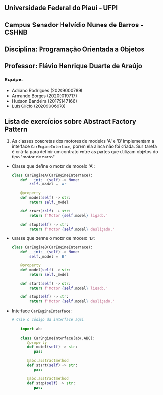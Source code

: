 ## Universidade Federal do Piauí - UFPI

## Campus Senador Helvídio Nunes de Barros - CSHNB

## Disciplina: Programação Orientada a Objetos

## Professor: Flávio Henrique Duarte de Araújo

### Equipe:

- Adriano Rodrigues (20209000789)
- Armando Borges (20209019717)
- Hudson Bandeira (20179147166)
- Luís Clício (20209006970)

## Lista de exercícios sobre **Abstract Factory Pattern**

1. As classes concretas dos motores de modelos 'A' e 'B' implementam a interface
   `CarEngineInterface`, porém ela ainda não foi criada. Sua tarefa é criá-la para
   definir um contrato entre as partes que utilizam objetos do tipo "motor de carro".

- Classe que define o motor de modelo 'A':

  ```python
  class CarEngineA(CarEngineInterface):
      def __init__(self) -> None:
          self._model = 'A'

      @property
      def model(self) -> str:
          return self._model

      def start(self) -> str:
          return f'Motor {self.model} ligado.'

      def stop(self) -> str:
          return f'Motor {self.model} desligado.'
  ```

- Classe que define o motor de modelo 'B':

  ```python
  class CarEngineB(CarEngineInterface):
      def __init__(self) -> None:
          self._model = 'B'

      @property
      def model(self) -> str:
          return self._model

      def start(self) -> str:
          return f'Motor {self.model} ligado.'

      def stop(self) -> str:
          return f'Motor {self.model} desligado.'
  ```

- Interface `CarEngineInterface`:

  ```python
  # Crie o código da interface aqui
      
      import abc
      
      class CarEngineInterface(abc.ABC):
         @property
         def model(self) -> str:
            pass

         @abc.abstractmethod
         def start(self) -> str:
            pass

         @abc.abstractmethod
         def stop(self) -> str:
            pass
  ```
 
 
